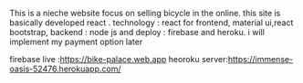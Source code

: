 This is a nieche website focus on selling bicycle in the online. this site is basically developed react .
technology : react for frontend, material ui,react bootstrap,
backend : node js and 
deploy : firebase and heroku.
i will implement my payment option later

firebase live :https://bike-palace.web.app
heoroku server:https://immense-oasis-52476.herokuapp.com/
